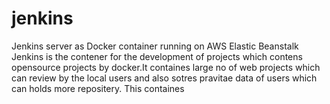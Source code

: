 # jenkins

Jenkins server as Docker container running on AWS Elastic Beanstalk
Jenkins is the contener for the development of projects which contens opensource projects by docker.It containes large no of web projects which can review by the local users and also sotres pravitae data of users which can holds more repositery. This containes
